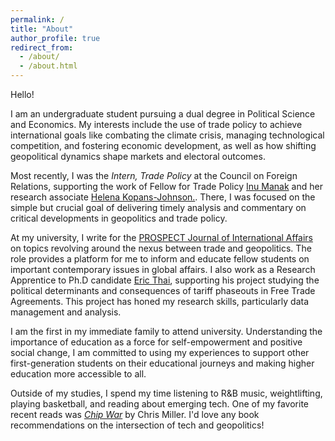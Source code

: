```yaml
---
permalink: /
title: "About"
author_profile: true
redirect_from: 
  - /about/
  - /about.html
---
```


Hello!

I am an undergraduate student pursuing a dual degree in Political Science and Economics. My interests include the use of trade policy to achieve international goals like combating the climate crisis, managing technological competition, and fostering economic development, as well as how shifting geopolitical dynamics shape markets and electoral outcomes. 

Most recently, I was the _Intern, Trade Policy_ at the Council on Foreign Relations, supporting the work of Fellow for Trade Policy [Inu Manak](https://www.cfr.org/expert/inu-manak) and her research associate [Helena Kopans-Johnson.](https://www.cfr.org/bio/helena-kopans-johnson). There, I was focused on the simple but crucial goal of delivering timely analysis and commentary on critical developments in geopolitics and trade policy.

At my university, I write for the [PROSPECT Journal of International Affairs ](https://www.prospect-journal.org/) on topics revolving around the nexus between trade and geopolitics. The role provides a platform for me to inform and educate fellow students on important contemporary issues in global affairs. I also work as a Research Apprentice to Ph.D candidate [Eric Thai](https://ethai98.github.io/), supporting his project studying the political determinants and consequences of tariff phaseouts in Free Trade Agreements. This project has honed my research skills, particularly data management and analysis.

I am the first in my immediate family to attend university. Understanding the importance of education as a force for self-empowerment and positive social change, I am committed to using my experiences to support other first-generation students on their educational journeys and making higher education more accessible to all.

Outside of my studies, I spend my time listening to R&B music, weightlifting, playing basketball, and reading about emerging tech. One of my favorite recent reads was _[Chip War](https://www.christophermiller.net/books)_ by Chris Miller. I'd love any book recommendations on the intersection of tech and geopolitics!
